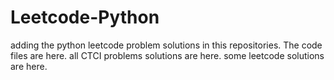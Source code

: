 # Leetcode-Python
adding the python leetcode problem solutions in this repositories. 
The code files are here.
all CTCI problems solutions are here.
some leetcode solutions are here.







































































































































































































































































































































































































































































